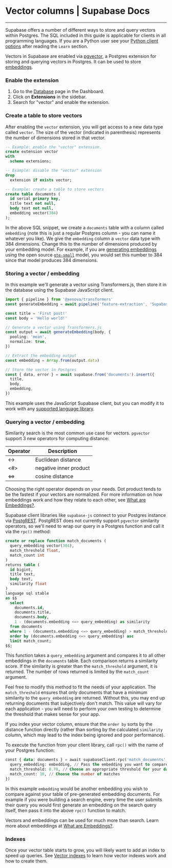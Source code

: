 # Vector columns | Supabase Docs
* * *

Supabase offers a number of different ways to store and query vectors within Postgres. The SQL included in this guide is applicable for clients in all programming languages. If you are a Python user see your [Python client options](https://supabase.com/docs/guides/ai/python-clients) after reading the `Learn` section.

Vectors in Supabase are enabled via [pgvector](https://github.com/pgvector/pgvector/), a Postgres extension for storing and querying vectors in Postgres. It can be used to store [embeddings](about:/docs/guides/ai/concepts#what-are-embeddings).

### Enable the extension

1.  Go to the [Database](https://supabase.com/dashboard/project/_/database/tables) page in the Dashboard.
2.  Click on **Extensions** in the sidebar.
3.  Search for "vector" and enable the extension.

### Create a table to store vectors

After enabling the `vector` extension, you will get access to a new data type called `vector`. The size of the vector (indicated in parenthesis) represents the number of dimensions stored in that vector.

```sql
-- Example: enable the "vector" extension.
create extension vector
with
  schema extensions;

-- Example: disable the "vector" extension
drop
  extension if exists vector;
```

```sql
-- Example: create a table to store vectors
create table documents (
  id serial primary key,
  title text not null,
  body text not null,
  embedding vector(384)
);
```

In the above SQL snippet, we create a `documents` table with a column called `embedding` (note this is just a regular Postgres column - you can name it whatever you like). We give the `embedding` column a `vector` data type with 384 dimensions. Change this to the number of dimensions produced by your embedding model. For example, if you are [generating embeddings](https://supabase.com/docs/guides/ai/quickstarts/generate-text-embeddings) using the open source [`gte-small`](https://huggingface.co/Supabase/gte-small) model, you would set this number to 384 since that model produces 384 dimensions.

### Storing a vector / embedding

In this example we'll generate a vector using Transformers.js, then store it in the database using the Supabase JavaScript client.

```ts
import { pipeline } from '@xenova/transformers'
const generateEmbedding = await pipeline('feature-extraction', 'Supabase/gte-small')

const title = 'First post!'
const body = 'Hello world!'

// Generate a vector using Transformers.js
const output = await generateEmbedding(body, {
  pooling: 'mean',
  normalize: true,
})

// Extract the embedding output
const embedding = Array.from(output.data)

// Store the vector in Postgres
const { data, error } = await supabase.from('documents').insert({
  title,
  body,
  embedding,
})
```


This example uses the JavaScript Supabase client, but you can modify it to work with any [supported language library](about:/docs#client-libraries).

### Querying a vector / embedding

Similarity search is the most common use case for vectors. `pgvector` support 3 new operators for computing distance:


|Operator|Description           |
|--------|----------------------|
|<->     |Euclidean distance    |
|<#>     |negative inner product|
|<=>     |cosine distance       |


Choosing the right operator depends on your needs. Dot product tends to be the fastest if your vectors are normalized. For more information on how embeddings work and how they relate to each other, see [What are Embeddings?](about:/docs/guides/ai/concepts#what-are-embeddings).

Supabase client libraries like `supabase-js` connect to your Postgres instance via [PostgREST](about:/docs/guides/getting-started/architecture#postgrest-api). PostgREST does not currently support `pgvector` similarity operators, so we'll need to wrap our query in a Postgres function and call it via the `rpc()` method:

```sql
create or replace function match_documents (
  query_embedding vector(384),
  match_threshold float,
  match_count int
)
returns table (
  id bigint,
  title text,
  body text,
  similarity float
)
language sql stable
as $$
  select
    documents.id,
    documents.title,
    documents.body,
    1 - (documents.embedding <=> query_embedding) as similarity
  from documents
  where 1 - (documents.embedding <=> query_embedding) > match_threshold
  order by (documents.embedding <=> query_embedding) asc
  limit match_count;
$$;
```

This function takes a `query_embedding` argument and compares it to all other embeddings in the `documents` table. Each comparison returns a similarity score. If the similarity is greater than the `match_threshold` argument, it is returned. The number of rows returned is limited by the `match_count` argument.

Feel free to modify this method to fit the needs of your application. The `match_threshold` ensures that only documents that have a minimum similarity to the `query_embedding` are returned. Without this, you may end up returning documents that subjectively don't match. This value will vary for each application - you will need to perform your own testing to determine the threshold that makes sense for your app.

If you index your vector column, ensure that the `order by` sorts by the distance function directly (rather than sorting by the calculated `similarity` column, which may lead to the index being ignored and poor performance).

To execute the function from your client library, call `rpc()` with the name of your Postgres function:

```sql
const { data: documents } = await supabaseClient.rpc('match_documents', {
  query_embedding: embedding, // Pass the embedding you want to compare
  match_threshold: 0.78, // Choose an appropriate threshold for your data
  match_count: 10, // Choose the number of matches
})
```


In this example `embedding` would be another embedding you wish to compare against your table of pre-generated embedding documents. For example if you were building a search engine, every time the user submits their query you would first generate an embedding on the search query itself, then pass it into the above `rpc()` function to match.

Vectors and embeddings can be used for much more than search. Learn more about embeddings at [What are Embeddings?](about:/docs/guides/ai/concepts#what-are-embeddings).

### Indexes

Once your vector table starts to grow, you will likely want to add an index to speed up queries. See [Vector indexes](https://supabase.com/docs/guides/ai/vector-indexes) to learn how vector indexes work and how to create them.